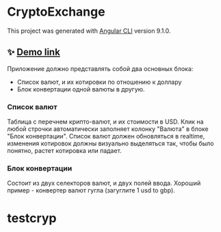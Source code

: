 # CryptoExchange

This project was generated with [Angular CLI](https://github.com/angular/angular-cli) version 9.1.0.

## ✨ [Demo link](https://valburyakov.github.io/crypto-exchange-angular/)

Приложение должно представлять собой два основных блока:
- Список валют, и их котировки по отношению к доллару
- Блок конвертации одной валюты в другую.

### Список валют
Таблица с перечнем крипто-валют, и их стоимости в USD.
Клик на любой строчки автоматически заполняет колонку "Валюта" в блоке "Блок конвертации".
Список валют должен обновляться в realtime, изменения котировок должны визуально выделяться так, чтобы было понятно, растет котировка или падает.

### Блок конвертации
Состоит из двух селекторов валют, и двух полей ввода.
Хороший пример - конвертер валют гугла (загуглите 1 usd to gbp).
# testcryp
